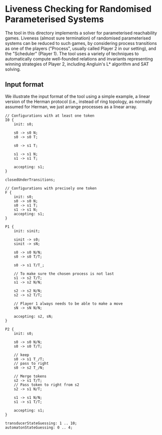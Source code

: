 # Liveness Checking for Randomised Parameterised Systems

The tool in this directory implements a solver for parameterised
reachability games. Liveness (almost sure termination) of randomised
parameterised systems can be reduced to such games, by considering 
process transitions as one of the players ("Process", usually called
Player 2 in our setting), and the "Scheduler" (Player 1). The tool
uses a variety of techniques to automatically compute well-founded
relations and invariants representing winning strategies of Player 2,
including Angluin's L* algorithm and SAT solving.

## Input format

We illustrate the input format of the tool using a simple example,
a linear version of the Herman protocol (i.e., instead of ring topology,
as normally assumed for Herman, we just arrange processes as a linear
array.

```
// Configurations with at least one token
I0 {
    init: s0;

    s0 -> s0 N;
    s0 -> s0 T;

    s0 -> s1 T;
    
    s1 -> s1 N;
    s1 -> s1 T;

    accepting: s1;
}

closedUnderTransitions;

// Configurations with precisely one token
F {
    init: s0;
    s0 -> s0 N;
    s0 -> s1 T;
    s1 -> s1 N;
    accepting: s1;
}

P1 {
    init: sinit;

    sinit -> s0;
    sinit -> sN;

    s0 -> s0 N/N;
    s0 -> s0 T/T;

    s0 -> s1 T/T_;

    // To make sure the chosen process is not last
    s1 -> s2 T/T;
    s1 -> s2 N/N;

    s2 -> s2 N/N;
    s2 -> s2 T/T;

    // Player 1 always needs to be able to make a move
    sN -> sN N/N;

    accepting: s2, sN;
}

P2 {
    init: s0;

    s0 -> s0 N/N;
    s0 -> s0 T/T;

    // keep
    s0 -> s1 T_/T;
    // pass to right
    s0 -> s2 T_/N;
    
    // Merge tokens
    s2 -> s1 T/T;
    // Pass token to right from s2
    s2 -> s1 N/T;

    s1 -> s1 N/N;
    s1 -> s1 T/T;

    accepting: s1;
}

transducerStateGuessing: 1 .. 10;
automatonStateGuessing: 0 .. 4;
```

